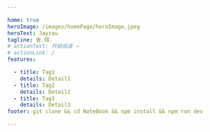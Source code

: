 ```yaml
---

home: true
heroImage: /images/homePage/heroImage.jpeg
heroText: Jayzau
tagline: 舍.得.
# actionText: 开始阅读 →
# actionLink: /
features:

  - title: Tag1
    details: Detail1
  - title: Tag2
    details: Detail2
  - title: Tag3
    details: Detail3
footer: git clone && cd NoteBook && npm install && npm run dev

---
```


